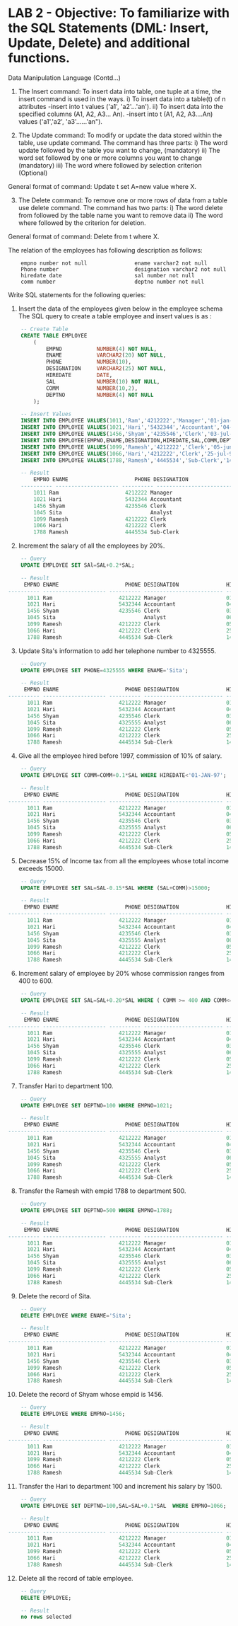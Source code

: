 # LAB 2 - Objective: To familiarize with the SQL Statements (DML: Insert, Update, Delete) and additional functions.

Data Manipulation Language (Contd...)

1. The Insert command:
To insert data into table, one tuple at a time, the insert command is used in the ways.
    i) To insert data into a table(t) of n attributes
        -insert into t values ('a1', 'a2'...'an'). 
    ii) To insert data into the specified columns (A1, A2, A3... An). 
    -insert into t (A1, A2, A3....An) values ('a1','a2', 'a3'......'an").

2. The Update command: 
To modify or update the data stored within the table, use update command.
The command has three parts:
    i) The word update followed by the table you want to change, (mandatory)
    ii) The word set followed by one or more columns you want to change (mandatory)
    iii) The word where followed by selection criterion (Optional)

General format of command: Update t set A=new value where X.

3. The Delete command: 
To remove one or more rows of data from a table use delete command. The command
has two parts:
    i) The word delete from followed by the table name you want to remove data 
    ii) The word where followed by the criterion for deletion.

General format of command: Delete from t where X.

The relation of the employees has following description as follows:
``` 
    empno number not null               ename varchar2 not null
    Phone number                        designation varchar2 not null
    hiredate date                       sal number not null
    comm number                         deptno number not null
```

Write SQL statements for the following queries:

1. Insert the data of the employees given below in the employee schema
   The SQL query to create a table employee and insert values is as :

```sql
    -- Create Table
    CREATE TABLE EMPLOYEE
        (
            EMPNO           NUMBER(4) NOT NULL,
            ENAME           VARCHAR2(20) NOT NULL,
            PHONE           NUMBER(10),
            DESIGNATION     VARCHAR2(25) NOT NULL,
            HIREDATE        DATE,
            SAL             NUMBER(10) NOT NULL,
            COMM            NUMBER(10,2),
            DEPTNO          NUMBER(4) NOT NULL
        );

    -- Insert Values
    INSERT INTO EMPLOYEE VALUES(1011,'Ram','4212222','Manager','01-jan-95',20000,800,100);
    INSERT INTO EMPLOYEE VALUES(1021,'Hari','5432344','Accountant','04-apr-95',15000,650,200);
    INSERT INTO EMPLOYEE VALUES(1456,'Shyam','4235546','Clerk','03-jul-99',12000,500,300);
    INSERT INTO EMPLOYEE(EMPNO,ENAME,DESIGNATION,HIREDATE,SAL,COMM,DEPTNO) VALUES(1045,'Sita','Analyst','06-oct-98',18000,700,400);
    INSERT INTO EMPLOYEE VALUES(1099,'Ramesh','4212222','Clerk','05-jun-96',10000,400,300);
    INSERT INTO EMPLOYEE VALUES(1066,'Hari','4212222','Clerk','25-jul-97',10000,400,300);
    INSERT INTO EMPLOYEE VALUES(1788,'Ramesh','4445534','Sub-Clerk','14-apr-96',8000,300,600);

    -- Result
        EMPNO ENAME                     PHONE DESIGNATION               HIREDATE         SAL       COMM     DEPTNO
    ---------- -------------------- ---------- ------------------------- --------- ---------- ---------- ----------
        1011 Ram                     4212222 Manager                   01-JAN-95      20000        800        100
        1021 Hari                    5432344 Accountant                04-APR-95      15000        650        200
        1456 Shyam                   4235546 Clerk                     03-JUL-99      12000        500        300
        1045 Sita                            Analyst                   06-OCT-98      18000        700        400
        1099 Ramesh                  4212222 Clerk                     05-JUN-96      10000        400        300
        1066 Hari                    4212222 Clerk                     25-JUL-97      10000        400        300
        1788 Ramesh                  4445534 Sub-Clerk                 14-APR-96       8000        300        600


```

2. Increment the salary of all the employees by 20%.

```sql
    -- Query
    UPDATE EMPLOYEE SET SAl=SAL+0.2*SAL;

    -- Result
     EMPNO ENAME                     PHONE DESIGNATION               HIREDATE         SAL       COMM     DEPTNO
---------- -------------------- ---------- ------------------------- --------- ---------- ---------- ----------
      1011 Ram                     4212222 Manager                   01-JAN-95      24000        800        100
      1021 Hari                    5432344 Accountant                04-APR-95      18000        650        200
      1456 Shyam                   4235546 Clerk                     03-JUL-99      14400        500        300
      1045 Sita                            Analyst                   06-OCT-98      21600        700        400
      1099 Ramesh                  4212222 Clerk                     05-JUN-96      12000        400        300
      1066 Hari                    4212222 Clerk                     25-JUL-97      12000        400        300
      1788 Ramesh                  4445534 Sub-Clerk                 14-APR-96       9600        300        600
```

3. Update Sita's information to add her telephone number to 4325555.

```sql
    -- Query
    UPDATE EMPLOYEE SET PHONE=4325555 WHERE ENAME='Sita';

    -- Result
     EMPNO ENAME                     PHONE DESIGNATION               HIREDATE         SAL       COMM     DEPTNO
---------- -------------------- ---------- ------------------------- --------- ---------- ---------- ----------
      1011 Ram                     4212222 Manager                   01-JAN-95      24000        800        100
      1021 Hari                    5432344 Accountant                04-APR-95      18000        650        200
      1456 Shyam                   4235546 Clerk                     03-JUL-99      14400        500        300
      1045 Sita                    4325555 Analyst                   06-OCT-98      21600        700        400
      1099 Ramesh                  4212222 Clerk                     05-JUN-96      12000        400        300
      1066 Hari                    4212222 Clerk                     25-JUL-97      12000        400        300
      1788 Ramesh                  4445534 Sub-Clerk                 14-APR-96       9600        300        600
```

4. Give all the employee hired before 1997, commission of 10% of salary.

```sql
    -- Query
    UPDATE EMPLOYEE SET COMM=COMM+0.1*SAL WHERE HIREDATE<'01-JAN-97';

    -- Result
     EMPNO ENAME                     PHONE DESIGNATION               HIREDATE         SAL       COMM     DEPTNO
---------- -------------------- ---------- ------------------------- --------- ---------- ---------- ----------
      1011 Ram                     4212222 Manager                   01-JAN-95      24000       3200        100
      1021 Hari                    5432344 Accountant                04-APR-95      18000       2450        200
      1456 Shyam                   4235546 Clerk                     03-JUL-99      14400        500        300
      1045 Sita                    4325555 Analyst                   06-OCT-98      21600        700        400
      1099 Ramesh                  4212222 Clerk                     05-JUN-96      12000       1600        300
      1066 Hari                    4212222 Clerk                     25-JUL-97      12000        400        300
      1788 Ramesh                  4445534 Sub-Clerk                 14-APR-96       9600       1260        600
```

5. Decrease 15% of Income tax from all the employees whose total income exceeds 15000.

```sql
    -- Query
    UPDATE EMPLOYEE SET SAL=SAL-0.15*SAL WHERE (SAL+COMM)>15000;

    -- Result
     EMPNO ENAME                     PHONE DESIGNATION               HIREDATE         SAL       COMM     DEPTNO
---------- -------------------- ---------- ------------------------- --------- ---------- ---------- ----------
      1011 Ram                     4212222 Manager                   01-JAN-95      20400       3200        100
      1021 Hari                    5432344 Accountant                04-APR-95      15300       2450        200
      1456 Shyam                   4235546 Clerk                     03-JUL-99      14400        500        300
      1045 Sita                    4325555 Analyst                   06-OCT-98      18360        700        400
      1099 Ramesh                  4212222 Clerk                     05-JUN-96      12000       1600        300
      1066 Hari                    4212222 Clerk                     25-JUL-97      12000        400        300
      1788 Ramesh                  4445534 Sub-Clerk                 14-APR-96       9600       1260        600
```

6. Increment salary of employee by 20% whose commission ranges from 400 to 600.

```sql
    -- Query
    UPDATE EMPLOYEE SET SAL=SAL+0.20*SAL WHERE ( COMM >= 400 AND COMM<=600);

    -- Result
     EMPNO ENAME                     PHONE DESIGNATION               HIREDATE         SAL       COMM     DEPTNO
---------- -------------------- ---------- ------------------------- --------- ---------- ---------- ----------
      1011 Ram                     4212222 Manager                   01-JAN-95      20400       3200        100
      1021 Hari                    5432344 Accountant                04-APR-95      15300       2450        200
      1456 Shyam                   4235546 Clerk                     03-JUL-99      17280        500        300
      1045 Sita                    4325555 Analyst                   06-OCT-98      18360        700        400
      1099 Ramesh                  4212222 Clerk                     05-JUN-96      12000       1600        300
      1066 Hari                    4212222 Clerk                     25-JUL-97      14400        400        300
      1788 Ramesh                  4445534 Sub-Clerk                 14-APR-96       9600       1260        600

```

7. Transfer Hari to department 100. 

```sql
    -- Query
    UPDATE EMPLOYEE SET DEPTNO=100 WHERE EMPNO=1021;

    -- Result
     EMPNO ENAME                     PHONE DESIGNATION               HIREDATE         SAL       COMM     DEPTNO
---------- -------------------- ---------- ------------------------- --------- ---------- ---------- ----------
      1011 Ram                     4212222 Manager                   01-JAN-95      20400       3200        100
      1021 Hari                    5432344 Accountant                04-APR-95      15300       2450        100
      1456 Shyam                   4235546 Clerk                     03-JUL-99      17280        500        300
      1045 Sita                    4325555 Analyst                   06-OCT-98      18360        700        400
      1099 Ramesh                  4212222 Clerk                     05-JUN-96      12000       1600        300
      1066 Hari                    4212222 Clerk                     25-JUL-97      14400        400        300
      1788 Ramesh                  4445534 Sub-Clerk                 14-APR-96       9600       1260        600

```
8) Transfer the Ramesh with empid 1788 to department 500.

```sql
    -- Query
    UPDATE EMPLOYEE SET DEPTNO=500 WHERE EMPNO=1788;

    -- Result
     EMPNO ENAME                     PHONE DESIGNATION               HIREDATE         SAL       COMM     DEPTNO
---------- -------------------- ---------- ------------------------- --------- ---------- ---------- ----------
      1011 Ram                     4212222 Manager                   01-JAN-95      20400       3200        100
      1021 Hari                    5432344 Accountant                04-APR-95      15300       2450        100
      1456 Shyam                   4235546 Clerk                     03-JUL-99      17280        500        300
      1045 Sita                    4325555 Analyst                   06-OCT-98      18360        700        400
      1099 Ramesh                  4212222 Clerk                     05-JUN-96      12000       1600        300
      1066 Hari                    4212222 Clerk                     25-JUL-97      14400        400        300
      1788 Ramesh                  4445534 Sub-Clerk                 14-APR-96       9600       1260        500

```
9) Delete the record of Sita.
```sql
    -- Query
    DELETE EMPLOYEE WHERE ENAME='Sita';

    -- Result
     EMPNO ENAME                     PHONE DESIGNATION               HIREDATE         SAL       COMM     DEPTNO
---------- -------------------- ---------- ------------------------- --------- ---------- ---------- ----------
      1011 Ram                     4212222 Manager                   01-JAN-95      20400       3200        100
      1021 Hari                    5432344 Accountant                04-APR-95      15300       2450        100
      1456 Shyam                   4235546 Clerk                     03-JUL-99      17280        500        300
      1099 Ramesh                  4212222 Clerk                     05-JUN-96      12000       1600        300
      1066 Hari                    4212222 Clerk                     25-JUL-97      14400        400        300
      1788 Ramesh                  4445534 Sub-Clerk                 14-APR-96       9600       1260        500

```
10) Delete the record of Shyam whose empid is 1456.
```sql
    -- Query
    DELETE EMPLOYEE WHERE EMPNO=1456;

    -- Result
     EMPNO ENAME                     PHONE DESIGNATION               HIREDATE         SAL       COMM     DEPTNO
---------- -------------------- ---------- ------------------------- --------- ---------- ---------- ----------
      1011 Ram                     4212222 Manager                   01-JAN-95      20400       3200        100
      1021 Hari                    5432344 Accountant                04-APR-95      15300       2450        100
      1099 Ramesh                  4212222 Clerk                     05-JUN-96      12000       1600        300
      1066 Hari                    4212222 Clerk                     25-JUL-97      14400        400        300
      1788 Ramesh                  4445534 Sub-Clerk                 14-APR-96       9600       1260        500

```
11) Transfer the Hari to department 100 and increment his salary by 1500.

```sql
    -- Query
    UPDATE EMPLOYEE SET DEPTNO=100,SAL=SAL+0.1*SAL  WHERE EMPNO=1066;

    -- Result
     EMPNO ENAME                     PHONE DESIGNATION               HIREDATE         SAL       COMM     DEPTNO
---------- -------------------- ---------- ------------------------- --------- ---------- ---------- ----------
      1011 Ram                     4212222 Manager                   01-JAN-95      20400       3200        100
      1021 Hari                    5432344 Accountant                04-APR-95      15300       2450        100
      1099 Ramesh                  4212222 Clerk                     05-JUN-96      12000       1600        300
      1066 Hari                    4212222 Clerk                     25-JUL-97      15840        400        100
      1788 Ramesh                  4445534 Sub-Clerk                 14-APR-96       9600       1260        500

```
12) Delete all the record of table employee.

```sql
    -- Query
    DELETE EMPLOYEE;

    -- Result
    no rows selected

```